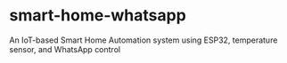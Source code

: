 # smart-home-whatsapp
An IoT-based Smart Home Automation system using ESP32, temperature sensor, and WhatsApp control
